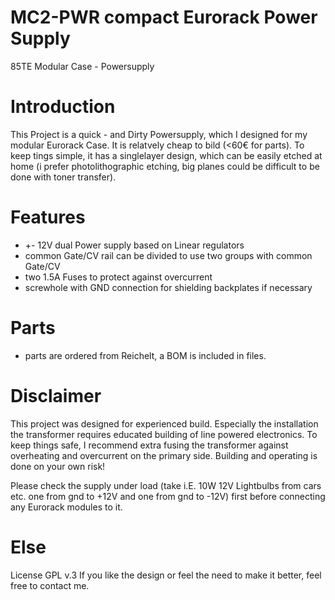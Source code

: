 # MC2-PWR compact Eurorack Power Supply
85TE Modular Case - Powersupply

# Introduction 
This Project is a quick - and Dirty Powersupply, which I designed for my modular Eurorack Case. It is relatvely cheap to bild (<60€ for parts). 
To keep tings simple, it has a singlelayer design, which can be easily etched at home (i prefer photolithographic etching, big planes could be difficult to be done with toner transfer). 

# Features 
* +- 12V dual Power supply based on Linear regulators 
* common Gate/CV rail can be divided to use two groups with common Gate/CV
* two 1.5A Fuses to protect against overcurrent 
* screwhole with GND connection for shielding backplates if necessary 

# Parts 
* parts are ordered from Reichelt, a BOM is included in files. 

# Disclaimer 
This project was designed for experienced build. Especially the installation the transformer requires educated building of line powered electronics. To keep things safe, I recommend extra fusing the transformer against overheating and overcurrent on the primary side. Building and operating is done on your own risk! 

Please check the supply under load (take i.E. 10W 12V Lightbulbs from cars etc. one from gnd to +12V and one from gnd to -12V)  first before connecting any Eurorack modules to it. 

# Else 
License GPL v.3
If you like the design or feel the need to make it better, feel free to contact me. 
